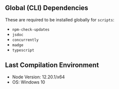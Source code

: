 ## Global (CLI) Dependencies

These are required to be installed globally for `scripts`:

- `npm-check-updates`
- `jsdoc`
- `concurrently`
- `madge`
- `typescript`

## Last Compilation Environment

- Node Version: 12.20.1/x64
- OS: Windows 10